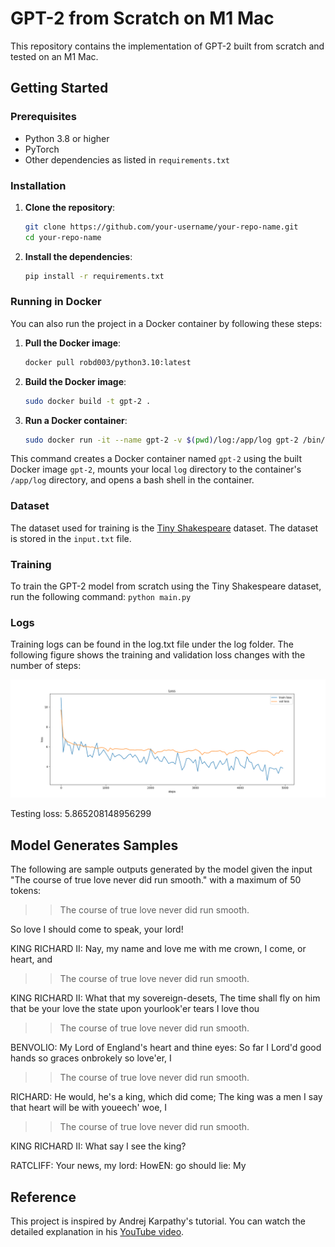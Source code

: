 # GPT-2 from Scratch on M1 Mac
This repository contains the implementation of GPT-2 built from scratch and tested on an M1 Mac.

## Getting Started

### Prerequisites

- Python 3.8 or higher
- PyTorch
- Other dependencies as listed in `requirements.txt`

### Installation

1. **Clone the repository**:
    ```bash
    git clone https://github.com/your-username/your-repo-name.git
    cd your-repo-name
    ```

2. **Install the dependencies**:
    ```bash
    pip install -r requirements.txt
    ```


### Running in Docker

You can also run the project in a Docker container by following these steps:

1. **Pull the Docker image**:

    ```bash
    docker pull robd003/python3.10:latest
    ```

2. **Build the Docker image**:

    ```bash
    sudo docker build -t gpt-2 .
    ```

3. **Run a Docker container**:

    ```bash
    sudo docker run -it --name gpt-2 -v $(pwd)/log:/app/log gpt-2 /bin/bash
    ```

This command creates a Docker container named `gpt-2` using the built Docker image `gpt-2`, mounts your local `log` directory to the container's `/app/log` directory, and opens a bash shell in the container.


### Dataset

The dataset used for training is the [Tiny Shakespeare](https://raw.githubusercontent.com/karpathy/char-rnn/master/data/tinyshakespeare/input.txt) dataset. The dataset is stored in the `input.txt` file.

### Training
To train the GPT-2 model from scratch using the Tiny Shakespeare dataset, run the following command:
    ```
    python main.py
    ```

### Logs
Training logs can be found in the log.txt file under the log folder. The following figure shows the training and validation loss changes with the number of steps:

![Training and validation loss](figure/loss.png)

Testing loss: 5.865208148956299


## Model Generates Samples

The following are sample outputs generated by the model given the input "The course of true love never did run smooth." with a maximum of 50 tokens:
>> The course of true love never did run smooth.

So love I should come to speak, your lord!

KING RICHARD II:
Nay, my name and love me with me crown, I come, or heart, and

>> The course of true love never did run smooth.

KING RICHARD II:
What that my sovereign-desets,
The time shall fly on him that be your love the state upon yourlook'er tears I love thou

>> The course of true love never did run smooth.

BENVOLIO:
My Lord of England's heart and thine eyes:
So far I Lord'd good hands so graces onbrokely so love'er, I

>> The course of true love never did run smooth.

RICHARD:
He would, he's a king, which did come;
The king was a men I say that heart will be with youeech' woe, I

>> The course of true love never did run smooth.

KING RICHARD II:
What say I see the king?

RATCLIFF:
Your news, my lord:
HowEN: go should lie:
My

## Reference

This project is inspired by Andrej Karpathy's tutorial. You can watch the detailed explanation in his [YouTube video](https://www.youtube.com/watch?v=l8pRSuU81PU&t=483s&ab_channel=AndrejKarpathy).